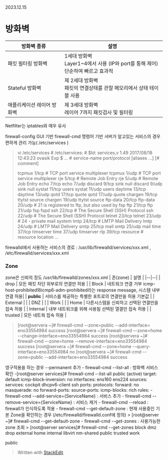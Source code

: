 2023.12.15
# 방화벽
 
| 방화벽 종류 | 설명 |
|--|--|
| 패킷 필터링 방화벽  | 1세대 방화벽 <br>Layer1~4에서 사용 (IP와 port를 통해 제어)<br>단순하여 빠르고 효과적|
| Stateful 방화벽 | 제 2세대 방화벽 <br>패킷의 연결상태를 관찰 메모리에서 상태 테이블 사용 |
| 애플리케이션 레이어 방화벽 | 제 3세대 방화벽 <br>레이어 7까지 패킷검사 및 필터링 |
Netfilter는 iptables와 매우 유사

firewall-config GUI 기반
firewall-cmd 명령어 기반
서버가 알고있는 서비스의 경우 편하게 관리 가능( /etc/services )
> vi /etc/services
> \# /etc/services:
> \# $Id: services,v 1.49 2017/08/18 12:43:23 ovasik Exp $
> ...
> \# service-name  port/protocol  [aliases ...]   [\# comment]
> 
> tcpmux          1/tcp                           \# TCP port service multiplexer
> tcpmux          1/udp                           \# TCP port service multiplexer
> rje             5/tcp                           \# Remote Job Entry
> rje             5/udp                           \# Remote Job Entry
> echo            7/tcp
> echo            7/udp
> discard         9/tcp           sink null
> discard         9/udp           sink null
> systat          11/tcp          users
> systat          11/udp          users
> daytime         13/tcp
> daytime         13/udp
> qotd            17/tcp          quote
> qotd            17/udp          quote
> chargen         19/tcp          ttytst source
> chargen         19/udp          ttytst source
> ftp-data        20/tcp
> ftp-data        20/udp
> \# 21 is registered to ftp, but also used by fsp
> ftp             21/tcp
> ftp             21/udp          fsp fspd
> ssh             22/tcp                          \# The Secure Shell (SSH) Protocol
> ssh             22/udp                          \# The Secure Shell (SSH) Protocol
> telnet          23/tcp
> telnet          23/udp
> \# 24 - private mail system
> lmtp            24/tcp                          \# LMTP Mail Delivery
> lmtp            24/udp                          \# LMTP Mail Delivery
> smtp            25/tcp          mail
> smtp            25/udp          mail
> time            37/tcp          timserver
> time            37/udp          timserver
> rlp             39/tcp          resource        \# resource location
> ...

firewalld에서 사용하는 서비스의 경로 : /usr/lib/firewalld/services/xxx.xml , /etc/firewalld/services/xxx.xml

### Zone 
zone은 신뢰의 정도 /usr/lib/firewalld/zones/xxx.xml
| 존(zone) | 설명 |
|--|--|
| drop | 모든 패킷 차단 외부로의 연결만 허용 |
| Block | 네트워크 연결 거부  icmp-host-prohibited와icmp6-adm-prohibited라는 response message, 시스템 내부 연결 허용|
| **public** | 서비스를 제공하는 특별한 포트로의 연결만을 허용 기본값 |
| External |  |
| DNZ |  |
| Work |  |
| Home | 다른시스템을 신뢰하고 선택된 연결만을 접속 허용 |
| Internal | 내부 네트워크를 위해 사용됨 선택된 열결만 접속 허용 |
| trusted | 모든 네트웍 접속 허용 |

>
> [root@servera ~]# firewall-cmd --zone=public --add-interface= eno33554984 
> success
> [root@servera ~]# firewall-cmd –-zone=home --change-interface=eno33554984
> success 
> [root@servera ~]# firewall-cmd –-zone=home --remove-interface=eno33554984
> success 
> [root@servera ~]# firewall-cmd –-zone=home --query-interface=eno33554984
> no 
> [root@servera ~]# firewall-cmd --zone=public --add-interface=eno33554984
> success



영구적용을 하는 경우 --permanent 추가
	- firewall-cmd --list-all : 방화벽 서비스 확인
	-[root@server services]# firewall-cmd --list-all
public (active)
  target: default
  icmp-block-inversion: no
  interfaces: ens160 ens224
  sources: 
  services: cockpit dhcpv6-client ssh
  ports: 
  protocols: 
  forward: no
  masquerade: no
  forward-ports: 
  source-ports: 
  icmp-blocks: 
  rich rules: 
	- firewall-cmd --add-service={ServiceName} : 서비스 추가
	- firewall-cmd --remove-service={ServiceName} : 서비스 제거
	- firewall-cmd --reload : firewall가 인식하도록 적용
	- firewall-cmd --get-default-zone : 현재 사용중인 기본 Zone을 확인하는 경우 (/etc/firewalld/firewalld.conf에 정의)
	> [root@server ~]# firewall-cmd --get-default-zone
	- firewall-cmd --get-zones : 사용가능한 zone 조회
	> [root@server services]# firewall-cmd --get-zones
	block dmz drop external home internal libvirt nm-shared public trusted work
	
public



> Written with [StackEdit](https://stackedit.io/).
<!--stackedit_data:
eyJoaXN0b3J5IjpbMTcyNDI2MTk1MiwxMTcwMDc0MjgzLC05OT
kyNjY0OTAsMTMxNjIxNTc4MywxNDQ5MzczODUzLDE5ODQ5MTY0
ODcsMjUyMjM1Nzk3LC05MDkwNzE3NTYsNzMwOTk4MTE2XX0=
-->